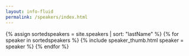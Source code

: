 ```yaml
---
layout: info-fluid
permalink: /speakers/index.html
---
```

<div class="row">
{% assign sortedspeakers = site.speakers | sort: "lastName" %}
{% for speaker in sortedspeakers %}
{% include speaker_thumb.html speaker = speaker %}
{% endfor %}
</div>
